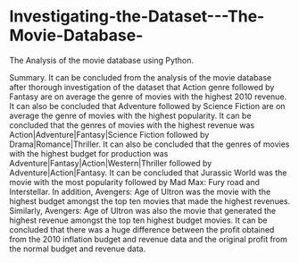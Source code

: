 # Investigating-the-Dataset---The-Movie-Database-
The Analysis of the movie database using Python.

Summary.
It can be concluded from the analysis of the movie database after thorough investigation of
the dataset that Action genre followed by Fantasy are on average the genre of movies with
the highest 2010 revenue. It can also be concluded that Adventure followed by Science
Fiction are on average the genre of movies with the highest popularity. It can be concluded
that the genres of movies with the highest revenue was Action|Adventure|Fantasy|Science
Fiction followed by Drama|Romance|Thriller. It can also be concluded that the genres of
movies with the highest budget for production was
Adventure|Fantasy|Action|Western|Thriller followed by Adventure|Action|Fantasy. It can
be concluded that Jurassic World was the movie with the most popularity followed by Mad
Max: Fury road and Interstellar. In addition, Avengers: Age of Ultron was the movie with the
highest budget amongst the top ten movies that made the highest revenues. Similarly,
Avengers: Age of Ultron was also the movie that generated the highest revenue amongst the
top ten highest budget movies. It can be concluded that there was a huge difference
between the profit obtained from the 2010 inflation budget and revenue data and the
original profit from the normal budget and revenue data.
